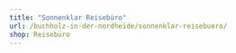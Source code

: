 ```yaml
---
title: "Sonnenklar Reisebüro"
url: /buchholz-in-der-nordheide/sonnenklar-reisebuero/
shop: Reisebüro
---
```

